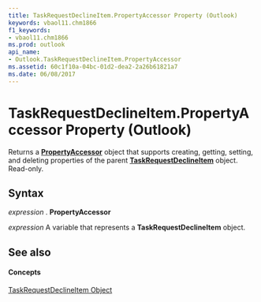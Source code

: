 ```yaml
---
title: TaskRequestDeclineItem.PropertyAccessor Property (Outlook)
keywords: vbaol11.chm1866
f1_keywords:
- vbaol11.chm1866
ms.prod: outlook
api_name:
- Outlook.TaskRequestDeclineItem.PropertyAccessor
ms.assetid: 60c1f10a-04bc-01d2-dea2-2a26b61821a7
ms.date: 06/08/2017
---
```



# TaskRequestDeclineItem.PropertyAccessor Property (Outlook)

Returns a  **[PropertyAccessor](Outlook.PropertyAccessor.md)** object that supports creating, getting, setting, and deleting properties of the parent **[TaskRequestDeclineItem](Outlook.TaskRequestDeclineItem.md)** object. Read-only.


## Syntax

 _expression_ . **PropertyAccessor**

 _expression_ A variable that represents a **TaskRequestDeclineItem** object.


## See also


#### Concepts


[TaskRequestDeclineItem Object](Outlook.TaskRequestDeclineItem.md)

